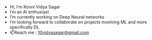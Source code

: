 -  Hi, I’m Konni Vidya Sagar
-  I’m an AI enthusiast
-  I’m currently working on Deep Neural networks
-  I’m looking forward to collaborate on projects involving ML and more specifically DL
- 📫Reach me : 10vidyasagar@gmail.com

<!---
sagar-harry/sagar-harry is a ✨ special ✨ repository because its `README.md` (this file) appears on your GitHub profile.
You can click the Preview link to take a look at your changes.
--->
